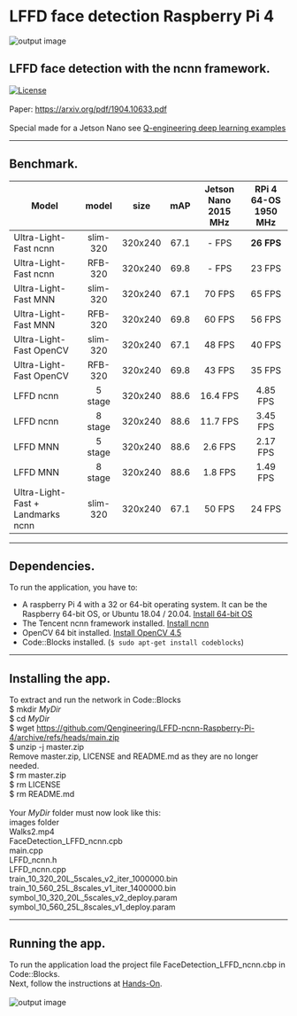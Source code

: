 # LFFD face detection Raspberry Pi 4
![output image]( https://qengineering.eu/images/test_parkV5.jpg )
## LFFD face detection with the ncnn framework. <br/>
[![License](https://img.shields.io/badge/License-BSD%203--Clause-blue.svg)](https://opensource.org/licenses/BSD-3-Clause)<br/><br/>
Paper: https://arxiv.org/pdf/1904.10633.pdf<br/><br/>
Special made for a Jetson Nano see [Q-engineering deep learning examples](https://qengineering.eu/deep-learning-examples-on-raspberry-32-64-os.html)

------------

## Benchmark.
| Model  | model |size |  mAP | Jetson Nano 2015 MHz | RPi 4 64-OS 1950 MHz |
| ------------- | :-----:  | :-----:  | :-----:  | :-------------:  | :-------------: |
| Ultra-Light-Fast ncnn | slim-320 | 320x240 | 67.1  |    - FPS | **26 FPS** |
| Ultra-Light-Fast ncnn | RFB-320 | 320x240 | 69.8  |    - FPS | 23 FPS |
| Ultra-Light-Fast MNN | slim-320 | 320x240 | 67.1  | 70 FPS | 65 FPS |
| Ultra-Light-Fast MNN | RFB-320 | 320x240 | 69.8  | 60 FPS | 56 FPS |
| Ultra-Light-Fast OpenCV | slim-320 | 320x240 | 67.1  | 48 FPS | 40 FPS |
| Ultra-Light-Fast OpenCV | RFB-320 | 320x240 | 69.8  | 43 FPS | 35 FPS |
| LFFD ncnn | 5 stage | 320x240 | 88.6 | 16.4 FPS | 4.85 FPS |
| LFFD ncnn | 8 stage | 320x240 | 88.6 | 11.7 FPS | 3.45 FPS |
| LFFD MNN | 5 stage | 320x240 | 88.6 | 2.6 FPS | 2.17 FPS |
| LFFD MNN | 8 stage | 320x240 | 88.6 | 1.8 FPS | 1.49 FPS |
| Ultra-Light-Fast + Landmarks ncnn | slim-320 | 320x240 | 67.1  | 50 FPS | 24 FPS |

------------

## Dependencies.
To run the application, you have to:
- A raspberry Pi 4 with a 32 or 64-bit operating system. It can be the Raspberry 64-bit OS, or Ubuntu 18.04 / 20.04. [Install 64-bit OS](https://qengineering.eu/install-raspberry-64-os.html) <br/>
- The Tencent ncnn framework installed. [Install ncnn](https://qengineering.eu/install-ncnn-on-raspberry-pi-4.html) <br/>
- OpenCV 64 bit installed. [Install OpenCV 4.5](https://qengineering.eu/install-opencv-4.5-on-raspberry-64-os.html) <br/>
- Code::Blocks installed. (```$ sudo apt-get install codeblocks```)

------------

## Installing the app.
To extract and run the network in Code::Blocks <br/>
$ mkdir *MyDir* <br/>
$ cd *MyDir* <br/>
$ wget https://github.com/Qengineering/LFFD-ncnn-Raspberry-Pi-4/archive/refs/heads/main.zip <br/>
$ unzip -j master.zip <br/>
Remove master.zip, LICENSE and README.md as they are no longer needed. <br/> 
$ rm master.zip <br/>
$ rm LICENSE <br/>
$ rm README.md <br/> <br/>
Your *MyDir* folder must now look like this: <br/> 
images folder<br/>
Walks2.mp4 <br/>
FaceDetection_LFFD_ncnn.cpb <br/>
main.cpp <br/>
LFFD_ncnn.h <br/>
LFFD_ncnn.cpp <br/>
train_10_320_20L_5scales_v2_iter_1000000.bin <br/>
train_10_560_25L_8scales_v1_iter_1400000.bin <br/>
symbol_10_320_20L_5scales_v2_deploy.param <br/>
symbol_10_560_25L_8scales_v1_deploy.param 

------------

## Running the app.
To run the application load the project file FaceDetection_LFFD_ncnn.cbp in Code::Blocks.<br/> 
Next, follow the instructions at [Hands-On](https://qengineering.eu/deep-learning-examples-on-raspberry-32-64-os.html#HandsOn).<br/><br/>
![output image]( https://qengineering.eu/images/test_busV5.jpg )

